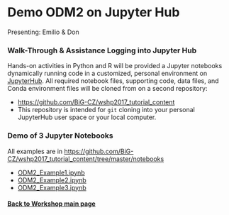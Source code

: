 # Demo ODM2 on Jupyter Hub
Presenting: Emilio & Don


### Walk-Through & Assistance Logging into Jupyter Hub

Hands-on activities in Python and R will be provided a Jupyter notebooks dynamically running code in a customized, personal environment on  [JupyterHub](https://jupyterhub.readthedocs.io). All required notebook files, supporting code, data files, and Conda environment files will be cloned from on a second repository:

* https://github.com/BiG-CZ/wshp2017_tutorial_content
* This repository is intended for `git` cloning into your personal JupyterHub user space or your local computer.



### Demo of 3 Jupyter Notebooks
All examples are in
 https://github.com/BiG-CZ/wshp2017_tutorial_content/tree/master/notebooks
* [ODM2_Example1.ipynb](https://github.com/BiG-CZ/wshp2017_tutorial_content/blob/master/notebooks/ODM2_Example1.ipynb)
* [ODM2_Example2.ipynb](https://github.com/BiG-CZ/wshp2017_tutorial_content/blob/master/notebooks/ODM2_Example2.ipynb)
* [ODM2_Example3.ipynb](https://github.com/BiG-CZ/wshp2017_tutorial_content/blob/master/notebooks/ODM2_Example3.ipynb)



#### [Back to Workshop main page](https://github.com/BiG-CZ/bigcz_wshp2017/blob/master/README.md)
